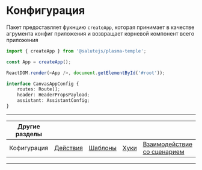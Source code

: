 # Конфигурация

Пакет предоставляет фукнцию `createApp`, которая принимает в качестве агрумента конфиг приложения и возвращает корневой компонент всего приложения

```ts
import { createApp } from '@salutejs/plasma-temple';

const App = createApp();

ReactDOM.render(<App />, document.getElementById('#root'));
```

```ts
interface CanvasAppConfig {
    routes: Route[];
    header: HeaderPropsPayload;
    assistant: AssistantConfig;
}
```

---
|Другие разделы |||||
|---|---|---|---|---|
| Кофигурация | [Действия](./actions.md) | [Шаблоны](./templates.md) | [Хуки](./hooks.md) | [Взаимодействие со сценарием](./scenario.md) |
---